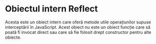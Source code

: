 # Obiectul intern Reflect

Acesta este un obiect intern care oferă metode utile operațiunilor supuse interceptării în JavaScript. Acest obiect nu este un obiect funcție care să poată fi invocat direct sau care să fie folosit drept constructor pentru alte obiecte.
